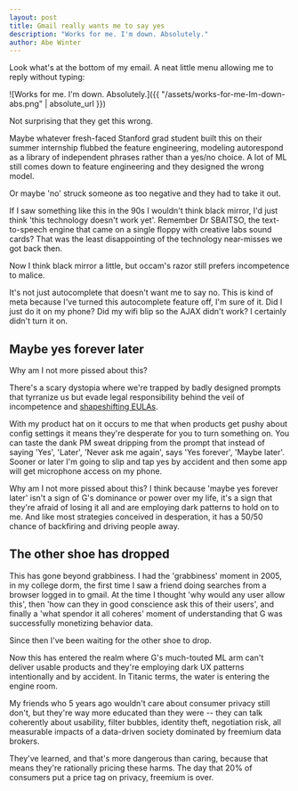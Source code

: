 ```yaml
---
layout: post
title: Gmail really wants me to say yes
description: "Works for me. I'm down. Absolutely."
author: Abe Winter
---
```


Look what's at the bottom of my email. A neat little menu allowing me to reply without typing:

![Works for me. I'm down. Absolutely.]({{ "/assets/works-for-me-Im-down-abs.png" | absolute_url }})

Not surprising that they get this wrong.

Maybe whatever fresh-faced Stanford grad student built this on their summer internship flubbed the feature engineering, modeling autorespond as a library of independent phrases rather than a yes/no choice. A lot of ML still comes down to feature engineering and they designed the wrong model.

Or maybe 'no' struck someone as too negative and they had to take it out.

If I saw something like this in the 90s I wouldn't think black mirror, I'd just think 'this technology doesn't work yet'. Remember Dr SBAITSO, the text-to-speech engine that came on a single floppy with creative labs sound cards? That was the least disappointing of the technology near-misses we got back then.

Now I think black mirror a little, but occam's razor still prefers incompetence to malice.

It's not just autocomplete that doesn't want me to say no. This is kind of meta because I've turned this autocomplete feature off, I'm sure of it. Did I just do it on my phone? Did my wifi blip so the AJAX didn't work? I certainly didn't turn it on.

## Maybe yes forever later

Why am I not more pissed about this?

There's a scary dystopia where we're trapped by badly designed prompts that tyrranize us but evade legal responsibility behind the veil of incompetence and [shapeshifting EULAs](https://en.wikipedia.org/wiki/In_re_Zappos.com,_Inc.,_Customer_Data_Security_Breach_Litigation).

With my product hat on it occurs to me that when products get pushy about config settings it means they're desperate for you to turn something on. You can taste the dank PM sweat dripping from the prompt that instead of saying 'Yes', 'Later', 'Never ask me again', says 'Yes forever', 'Maybe later'. Sooner or later I'm going to slip and tap yes by accident and then some app will get microphone access on my phone.

Why am I not more pissed about this? I think because 'maybe yes forever later' isn't a sign of G's dominance or power over my life, it's a sign that they're afraid of losing it all and are employing dark patterns to hold on to me. And like most strategies conceived in desperation, it has a 50/50 chance of backfiring and driving people away.

## The other shoe has dropped

This has gone beyond grabbiness. I had the 'grabbiness' moment in 2005, in my college dorm, the first time I saw a friend doing searches from a browser logged in to gmail. At the time I thought 'why would any user allow this', then 'how can they in good conscience ask this of their users', and finally a 'what spendor it all coheres' moment of understanding that G was successfully monetizing behavior data.

Since then I've been waiting for the other shoe to drop.

Now this has entered the realm where G's much-touted ML arm can't deliver usable products and they're employing dark UX patterns intentionally and by accident. In Titanic terms, the water is entering the engine room.

My friends who 5 years ago wouldn't care about consumer privacy still don't, but they're way more educated than they were -- they can talk coherently about usability, filter bubbles, identity theft, negotiation risk, all measurable impacts of a data-driven society dominated by freemium data brokers.

They've learned, and that's more dangerous than caring, because that means they're rationally pricing these harms. The day that 20% of consumers put a price tag on privacy, freemium is over.
